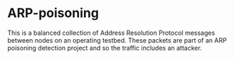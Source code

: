 # ARP-poisoning
This is a balanced collection of Address Resolution Protocol messages between nodes on an operating testbed.
These packets are part of an ARP poisoning detection project and so the traffic includes an attacker. 

